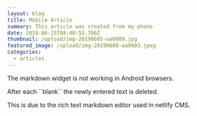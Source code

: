 ```yaml
---
layout: blog
title: Mobile Article
summary: This article was created from my phone
date: 2019-06-15T08:40:53.706Z
thumbnail: /upload/img-20190605-wa0000.jpg
featured_image: /upload/img-20190609-wa0003.jpeg
categories:
  - articles
---
```

The markdown widget is not working in Android browsers.

After each \`\`blank\`\` the newly entered text is deleted.

This is due to the rich text markdown editor used in netlify CMS. 
